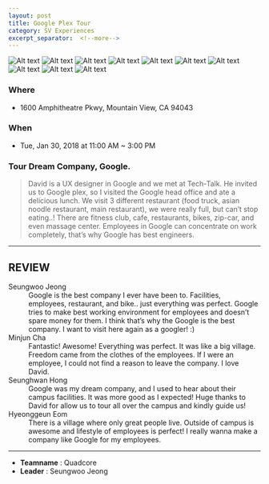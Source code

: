 ```yaml
---
layout: post
title: Google Plex Tour
category: SV Experiences
excerpt_separator:  <!--more-->
---
```


![Alt text](/assets/img/goo1.JPG)
![Alt text](/assets/img/goo2.JPG)
![Alt text](/assets/img/goo3.JPG)
![Alt text](/assets/img/goo4.JPG)
![Alt text](/assets/img/goo5.JPG)
![Alt text](/assets/img/goo6.JPG)
![Alt text](/assets/img/goo7.JPG)
![Alt text](/assets/img/goo8.JPG)
![Alt text](/assets/img/goo9.JPG)
![Alt text](/assets/img/goo10.JPG)

### Where
- 1600 Amphitheatre Pkwy, Mountain View, CA 94043

### When
- Tue, Jan 30, 2018 at 11:00 AM ~ 3:00 PM

### Tour Dream Company, Google.
 > David is a UX designer in Google and we met at Tech-Talk. He invited us to Google plex, so I visited the Google head office and ate a delicious lunch. We visit 3 different restaurant (food truck, asian noodle restaurant, main restaurant), we were really full, but can’t stop eating..! There are fitness club, cafe, restaurants, bikes, zip-car, and even massage center. Employees in Google can concentrate on work completely, that’s why Google has best engineers. 

* * *

## REVIEW
<dl>
    <dt>Seungwoo Jeong</dt>
        <dd>Google is the best company I ever have been to. Facilities, employees, restaurant, and bike.. just everything was perfect. Google tries to make best working environment for employees and doesn’t spare money for them. I think that’s why the Google is the best company. I want to visit here again as a googler! :)
    </dd>
    <dt>Minjun Cha</dt>
        <dd>Fantastic! Awesome! Everything was perfect. It was like a big village. Freedom came from the clothes of the employees. If I were an employee, I could not find a reason to leave the company. I love David.
        </dd>
    <dt>Seunghwan Hong</dt>
        <dd>Google was my dream company, and I used to hear about their campus facilities. It was more good as I expected! Huge thanks to David for allow us to tour all over the campus and kindly guide us!
        </dd>
    <dt>Hyeonggeun Eom</dt>
        <dd>There is a village where only great people live. Outside of campus is awesome and lifestyle of employees is perfect! I really wanna make a company like Google for my employees.
        </dd>
</dl>

* * *

- **Teamname** : Quadcore 
- **Leader** : Seungwoo Jeong





